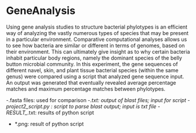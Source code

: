 # GeneAnalysis
 Using gene analysis studies to structure bacterial phylotypes is an efficient way of analyzing the vastly numerous types of species that may be present in a particular environment. Comparative computational analyses allows us to see how bacteria are similar or different in terms of genomes, based on their environment. This can ultimately give insight as to why certain bacteria inhabit particular body regions, namely the dominant species of the belly button microbial community. In this experiment, the gene sequences of different navel, skin, and plant tissue bacterial species (within the same genus) were compared using a script that analyzed gene sequence input. An output was generated that eventually revealed average percentage matches and maximum percentage matches between phylotypes. 
 
 -.fasta files: used for comparison 
 -*.txt: output of blast files; input for script 
 -project2_script.py : script to parse blast output; input is txt file 
 -RESULT_*.txt: results of python script 
 - *.png: result of python script
